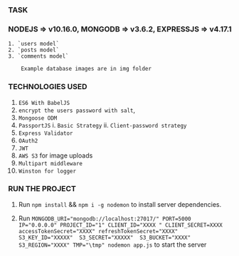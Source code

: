 ### TASK
### NODEJS => v10.16.0, MONGODB => v3.6.2, EXPRESSJS => v4.17.1

```     
1. `users model`
2. `posts model`
3. `comments model`
```

```
    Example database images are in img folder
```

### TECHNOLOGIES USED

1. `ES6 With BabelJS`
2. `encrypt the users password with salt`,
2. `Mongoose ODM`
3. `PassportJS`
    i. `Basic Strategy`
    ii. `Client-password strategy`
4. `Express Validator`
5. `OAuth2`
6. `JWT`
7. `AWS S3` for image uploads
8. `Multipart middleware`
9. `Winston for logger`

### RUN THE PROJECT

1. Run `npm install` && `npm i -g nodemon` to install server dependencies.

2. Run `MONGODB_URI="mongodb://localhost:27017/" PORT=5000 IP="0.0.0.0" PROJECT_ID="1" CLIENT_ID="XXXX " CLIENT_SECRET=XXXX accessTokenSecret="XXXX" refreshTokenSecret="XXXX" S3_KEY_ID="XXXXX"  S3_SECRET="XXXXX"  S3_BUCKET="XXXX" S3_REGION="XXXX" TMP="\tmp" nodemon app.js` to start the server

